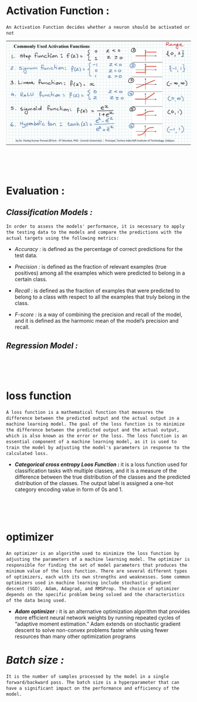 # Activation Function : 
    An Activation Function decides whether a neuron should be activated or not

![Drag Racing](./Data/ActivationFunction.jpg)
   
<br/> 
<br/> 
<br/> 

# Evaluation : 

## ***Classification Models :***
    In order to assess the models' performance, it is necessary to apply the testing data to the models and compare the predictions with the actual targets using the following metrics:

- *Accuracy :* is defined as the percentage of correct predictions for the test data.

- *Precision :* is defined as the fraction of relevant examples (true positives) among all the examples which were predicted to belong in a certain class.
- *Recall :* is defined as the fraction of examples that were predicted to belong to a class with respect to all the examples that truly belong in the class.
- *F-score :* is a way of combining the precision and recall of the model, and it is defined as the harmonic mean of the model’s precision and recall.

## ***Regression Model :***


<br/> 
<br/> 
<br/> 

# loss function
    A loss function is a mathematical function that measures the difference between the predicted output and the actual output in a machine learning model. The goal of the loss function is to minimize the difference between the predicted output and the actual output, which is also known as the error or the loss. The loss function is an essential component of a machine learning model, as it is used to train the model by adjusting the model's parameters in response to the calculated loss.

- ***Categorical cross entropy Loos Function :*** it is a loss function used for classification tasks with multiple classes, and it is a measure of the difference between the true distribution of the classes and the predicted distribution of the classes. The output label is assigned a one-hot category encoding value in form of 0s and 1.

<br/> 
<br/> 
<br/> 

# optimizer
    An optimizer is an algorithm used to minimize the loss function by adjusting the parameters of a machine learning model. The optimizer is responsible for finding the set of model parameters that produces the minimum value of the loss function. There are several different types of optimizers, each with its own strengths and weaknesses. Some common optimizers used in machine learning include stochastic gradient descent (SGD), Adam, Adagrad, and RMSProp. The choice of optimizer depends on the specific problem being solved and the characteristics of the data being used.

- ***Adam optimizer :*** it is an alternative optimization algorithm that provides more efficient neural network weights by running repeated cycles of “adaptive moment estimation.” Adam extends on stochastic gradient descent to solve non-convex problems faster while using fewer resources than many other optimization programs



# ***Batch size :*** 
    It is the number of samples processed by the model in a single forward/backward pass. The batch size is a hyperparameter that can have a significant impact on the performance and efficiency of the model.